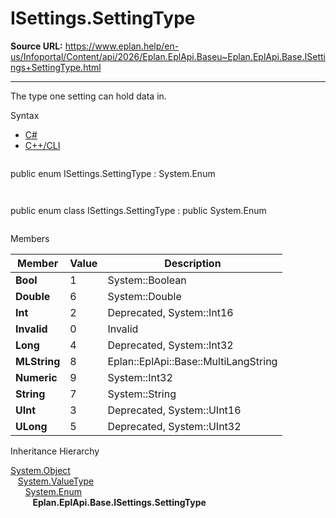 # ISettings.SettingType

**Source URL:** https://www.eplan.help/en-us/Infoportal/Content/api/2026/Eplan.EplApi.Baseu~Eplan.EplApi.Base.ISettings+SettingType.html

---

The type one setting can hold data in.

Syntax

- [C#](#i-syntax-CS)
- [C++/CLI](#i-syntax-CPP2005)

```
```
public enum ISettings.SettingType : System.Enum
```
```

```
```
public enum class ISettings.SettingType : public System.Enum
```
```

Members

| Member | Value | Description |
| --- | --- | --- |
| **Bool** | 1 | System::Boolean |
| **Double** | 6 | System::Double |
| **Int** | 2 | Deprecated, System::Int16 |
| **Invalid** | 0 | Invalid |
| **Long** | 4 | Deprecated, System::Int32 |
| **MLString** | 8 | Eplan::EplApi::Base::MultiLangString |
| **Numeric** | 9 | System::Int32 |
| **String** | 7 | System::String |
| **UInt** | 3 | Deprecated, System::UInt16 |
| **ULong** | 5 | Deprecated, System::UInt32 |

Inheritance Hierarchy

[System.Object](#)  
   [System.ValueType](#)  
      [System.Enum](#)  
         **Eplan.EplApi.Base.ISettings.SettingType**

